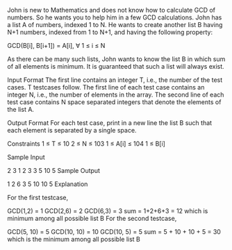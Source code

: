 John is new to Mathematics and does not know how to calculate GCD of numbers. So he wants you to help him in a few GCD calculations. John has a list A of numbers, indexed 1 to N. He wants to create another list B having N+1 numbers, indexed from 1 to N+1, and having the following property:

GCD(B[i], B[i+1]) = A[i], ∀ 1 ≤ i ≤ N

As there can be many such lists, John wants to know the list B in which sum of all elements is minimum. It is guaranteed that such a list will always exist.

Input Format
The first line contains an integer T, i.e., the number of the test cases. T testcases follow.
The first line of each test case contains an integer N, i.e., the number of elements in the array.
The second line of each test case contains N space separated integers that denote the elements of the list A.

Output Format
For each test case, print in a new line the list B such that each element is separated by a single space.

Constraints
1 ≤ T ≤ 10
2 ≤ N ≤ 103
1 ≤ A[i] ≤ 104
1 ≤ B[i]

Sample Input

2
3
1 2 3
3
5 10 5
Sample Output

1 2 6 3
5 10 10 5
Explanation

For the first testcase,

 GCD(1,2) = 1
 GCD(2,6) = 2
 GCD(6,3) = 3
 sum = 1+2+6+3 = 12 which is minimum among all possible list B
For the second testcase,

GCD(5, 10) = 5
GCD(10, 10) = 10
GCD(10, 5) = 5
sum = 5 + 10 + 10 + 5 = 30 which is the minimum among all possible list B
